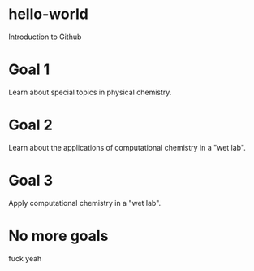 # hello-world
Introduction to Github
# Goal 1
Learn about special topics in physical chemistry.
# Goal 2
Learn about the applications of computational chemistry in a "wet lab".
# Goal 3
Apply computational chemistry in a "wet lab".
# No more goals
fuck yeah
